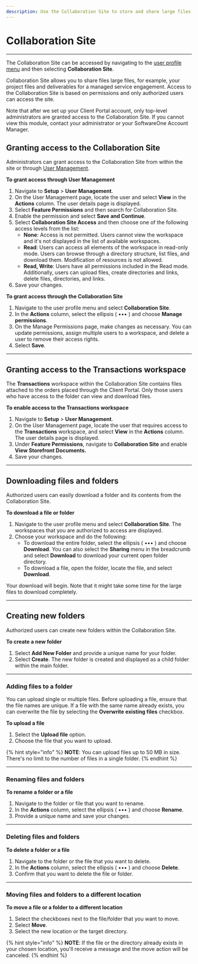```yaml
---
description: Use the Collaboration Site to store and share large files.
---
```


# Collaboration Site

***

The Collaboration Site can be accessed by navigating to the [user profile menu](../using-the-client-portal/navigate-the-home-page.md#user-profile-menu) and then selecting **Collaboration Site**.

Collaboration Site allows you to share files large files, for example, your project files and deliverables for a managed service engagement. Access to the Collaboration Site is based on permissions and only authorized users can access the site.&#x20;

Note that after we set up your Client Portal account, only top-level administrators are granted access to the Collaboration Site. If you cannot view this module, contact your administrator or your SoftwareOne Account Manager.

## Granting access to the Collaboration Site&#x20;

Administrators can grant access to the Collaboration Site from within the site or through [User Management](user-management.md).

**To grant access through User Management**

1. Navigate to **Setup** > **User Management**.&#x20;
2. On the User Management page, locate the user and select **View** in the **Actions** column. The user details page is displayed.&#x20;
3. Select **Feature Permissions** and then search for Collaboration Site.&#x20;
4. Enable the permission and select **Save and Continue**.
5. Select **Collaboration Site Access** and then choose one of the following access levels from the list:
   * **None**: Access is not permitted. Users cannot view the workspace and it's not displayed in the list of available workspaces.
   * **Read**: Users can access all elements of the workspace in read-only mode. Users can browse through a directory structure, list files, and download them. Modification of resources is not allowed.
   * **Read, Write**: Users have all permissions included in the Read mode. Additionally, users can upload files, create directories and links, delete files, directories, and links.
6. Save your changes.&#x20;

**To grant access through the Collaboration Site**

1. Navigate to the user profile menu and select **Collaboration Site**.&#x20;
2. In the **Actions** column, select the ellipsis ( ••• ) and choose **Manage permissions**.
3. On the Manage Permissions page, make changes as necessary. You can update permissions, assign multiple users to a workspace, and delete a user to remove their access rights.
4. Select **Save**.

***

## Granting access to the **Transactions** workspace <a href="#storefront-documents" id="storefront-documents"></a>

The **Transactions** workspace within the Collaboration Site contains files attached to the orders placed through the Client Portal. Only those users who have access to the folder can view and download files.

**To enable access to the Transactions workspace**&#x20;

1. Navigate to **Setup** > **User Management**.&#x20;
2. On the User Management page, locate the user that requires access to the **Transactions** workspace, and select **View** in the **Actions** column. The user details page is displayed.&#x20;
3. Under **Feature Permissions**, navigate to **Collaboration Site** and enable **View Storefront Documents.**
4. Save your changes.

***

## Downloading files and folders <a href="#downloading-files-and-folders" id="downloading-files-and-folders"></a>

Authorized users can easily download a folder and its contents from the Collaboration Site.&#x20;

**To download a file or folder**&#x20;

1. Navigate to the user profile menu and select **Collaboration Site**. The workspaces that you are authorized to access are displayed.&#x20;
2. Choose your workspace and do the following:
   * To download the entire folder, select the ellipsis ( ••• ) and choose **Download**. You can also select the **Sharing** menu in the breadcrumb and select **Download** to download your current open folder directory.
   * To download a file, open the folder, locate the file, and select **Download**.&#x20;

Your download will begin. Note that it might take some time for the large files to download completely.

***

## Creating new folders

Authorized users can create new folders within the Collaboration Site.

**To create a new folder**

1. Select **Add New Folder** and provide a unique name for your folder.
2. Select **Create**. The new folder is created and displayed as a child folder within the main folder.&#x20;

***

### Adding files to a folder <a href="#uploading-files" id="uploading-files"></a>

You can upload single or multiple files. Before uploading a file, ensure that the file names are unique. If a file with the same name already exists, you can overwrite the file by selecting the **Overwrite existing files** checkbox.

**To upload a file**

1. Select the **Upload file** option.
2. Choose the file that you want to upload.

{% hint style="info" %}
**NOTE**: You can upload files up to 50 MB in size. There's no limit to the number of files in a single folder.
{% endhint %}

***

### Renaming files and folders <a href="#renaming-files-and-folders" id="renaming-files-and-folders"></a>

**To rename a folder or a file**

1. Navigate to the folder or file that you want to rename.
2. In the **Actions** column, select the ellipsis ( ••• ) and choose **Rename**.&#x20;
3. Provide a unique name and save your changes.

***

### Deleting files and folders <a href="#deleting-files-and-folders" id="deleting-files-and-folders"></a>

**To delete a folder or a file**

1. Navigate to the folder or the file that you want to delete.
2. In the **Actions** column, select the ellipsis ( ••• ) and choose **Delete**.&#x20;
3. Confirm that you want to delete the file or folder.

***

### Moving files and folders **to a different location** <a href="#moving-files-and-folders" id="moving-files-and-folders"></a>

**To move a file or a folder to a different location**

1. Select the checkboxes next to the file/folder that you want to move.&#x20;
2. Select **Move**.
3. Select the new location or the target directory.

{% hint style="info" %}
**NOTE**: If the file or the directory already exists in your chosen location, you'll receive a message and the move action will be canceled.
{% endhint %}
